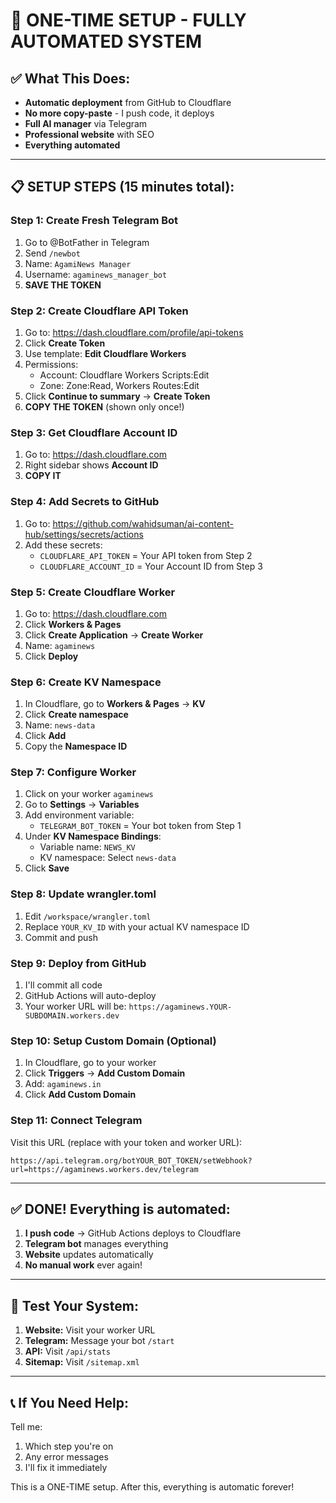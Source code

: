 # 🚀 ONE-TIME SETUP - FULLY AUTOMATED SYSTEM

## ✅ What This Does:
- **Automatic deployment** from GitHub to Cloudflare
- **No more copy-paste** - I push code, it deploys
- **Full AI manager** via Telegram
- **Professional website** with SEO
- **Everything automated**

---

## 📋 SETUP STEPS (15 minutes total):

### Step 1: Create Fresh Telegram Bot
1. Go to @BotFather in Telegram
2. Send `/newbot`
3. Name: `AgamiNews Manager`
4. Username: `agaminews_manager_bot`
5. **SAVE THE TOKEN**

### Step 2: Create Cloudflare API Token
1. Go to: https://dash.cloudflare.com/profile/api-tokens
2. Click **Create Token**
3. Use template: **Edit Cloudflare Workers**
4. Permissions:
   - Account: Cloudflare Workers Scripts:Edit
   - Zone: Zone:Read, Workers Routes:Edit
5. Click **Continue to summary** → **Create Token**
6. **COPY THE TOKEN** (shown only once!)

### Step 3: Get Cloudflare Account ID
1. Go to: https://dash.cloudflare.com
2. Right sidebar shows **Account ID**
3. **COPY IT**

### Step 4: Add Secrets to GitHub
1. Go to: https://github.com/wahidsuman/ai-content-hub/settings/secrets/actions
2. Add these secrets:
   - `CLOUDFLARE_API_TOKEN` = Your API token from Step 2
   - `CLOUDFLARE_ACCOUNT_ID` = Your Account ID from Step 3

### Step 5: Create Cloudflare Worker
1. Go to: https://dash.cloudflare.com
2. Click **Workers & Pages**
3. Click **Create Application** → **Create Worker**
4. Name: `agaminews`
5. Click **Deploy**

### Step 6: Create KV Namespace
1. In Cloudflare, go to **Workers & Pages** → **KV**
2. Click **Create namespace**
3. Name: `news-data`
4. Click **Add**
5. Copy the **Namespace ID**

### Step 7: Configure Worker
1. Click on your worker `agaminews`
2. Go to **Settings** → **Variables**
3. Add environment variable:
   - `TELEGRAM_BOT_TOKEN` = Your bot token from Step 1
4. Under **KV Namespace Bindings**:
   - Variable name: `NEWS_KV`
   - KV namespace: Select `news-data`
5. Click **Save**

### Step 8: Update wrangler.toml
1. Edit `/workspace/wrangler.toml`
2. Replace `YOUR_KV_ID` with your actual KV namespace ID
3. Commit and push

### Step 9: Deploy from GitHub
1. I'll commit all code
2. GitHub Actions will auto-deploy
3. Your worker URL will be: `https://agaminews.YOUR-SUBDOMAIN.workers.dev`

### Step 10: Setup Custom Domain (Optional)
1. In Cloudflare, go to your worker
2. Click **Triggers** → **Add Custom Domain**
3. Add: `agaminews.in`
4. Click **Add Custom Domain**

### Step 11: Connect Telegram
Visit this URL (replace with your token and worker URL):
```
https://api.telegram.org/botYOUR_BOT_TOKEN/setWebhook?url=https://agaminews.workers.dev/telegram
```

---

## ✅ DONE! Everything is automated:

1. **I push code** → GitHub Actions deploys to Cloudflare
2. **Telegram bot** manages everything
3. **Website** updates automatically
4. **No manual work** ever again!

---

## 🎯 Test Your System:

1. **Website:** Visit your worker URL
2. **Telegram:** Message your bot `/start`
3. **API:** Visit `/api/stats`
4. **Sitemap:** Visit `/sitemap.xml`

---

## 📞 If You Need Help:

Tell me:
1. Which step you're on
2. Any error messages
3. I'll fix it immediately

This is a ONE-TIME setup. After this, everything is automatic forever!